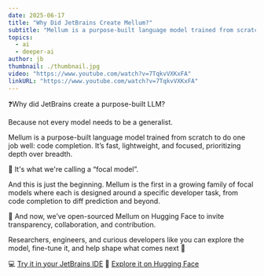 ```yaml
---
date: 2025-06-17
title: "Why Did JetBrains Create Mellum?"
subtitle: "Mellum is a purpose-built language model trained from scratch to do one job well: code completion."
topics:
  - ai
  - deeper-ai
author: jb
thumbnail: ./thumbnail.jpg
video: "https://www.youtube.com/watch?v=7TqkvVXKxFA"
linkURL: "https://www.youtube.com/watch?v=7TqkvVXKxFA"
---
```


❓Why did JetBrains create a purpose-built LLM?

Because not every model needs to be a generalist.

Mellum is a purpose-built language model trained from scratch to do one job well: code completion. It’s fast, lightweight, and focused, prioritizing depth over breadth.

🔎 It's what we're calling a “focal model”.

And this is just the beginning. Mellum is the first in a growing family of focal models where each is designed around a specific developer task, from code completion to diff prediction and beyond.

🤗 And now, we’ve open-sourced Mellum on Hugging Face to invite transparency, collaboration, and contribution.

Researchers, engineers, and curious developers like you can explore the model, fine-tune it, and help shape what comes next 🤝

💻 [Try it in your JetBrains IDE](https://jb.gg/eg5f1f)
🔬 [Explore it on Hugging Face](https://huggingface.co/JetBrains/Mellum-4b-base)
